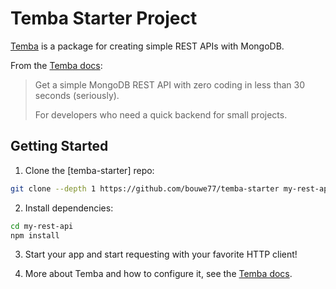 # Temba Starter Project

[Temba](https://github.com/bouwe77/temba) is a package for creating simple REST APIs with MongoDB.

From the [Temba docs](<[Temba](https://github.com/bouwe77/temba)>):

> Get a simple MongoDB REST API with zero coding in less than 30 seconds (seriously).
>
> For developers who need a quick backend for small projects.

## Getting Started

1. Clone the [temba-starter] repo:

```bash
git clone --depth 1 https://github.com/bouwe77/temba-starter my-rest-api
```

2. Install dependencies:

```bash
cd my-rest-api
npm install
```

3. Start your app and start requesting with your favorite HTTP client!

4. More about Temba and how to configure it, see the [Temba docs](<[Temba](https://github.com/bouwe77/temba)>).
